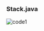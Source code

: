 ### Stack.java

![code1](https://user-images.githubusercontent.com/57585087/99918076-8d253d80-2d25-11eb-88a0-93413a878638.png)
